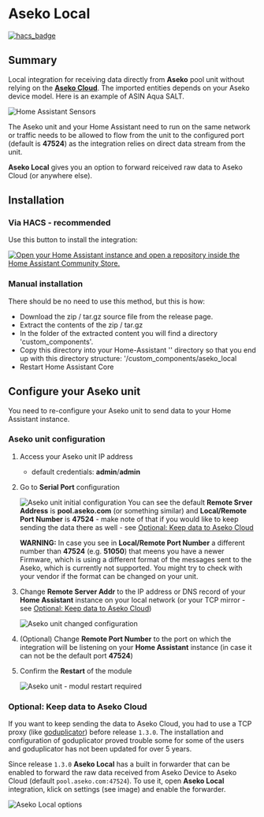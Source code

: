 # Aseko Local

[![hacs_badge](https://img.shields.io/badge/HACS-Default-orange.svg?style=for-the-badge)](https://github.com/custom-components/hacs)

## Summary

Local integration for receiving data directly from **Aseko** pool unit without relying on the **[Aseko Cloud](https://aseko.cloud)**. The imported entities depends on your Aseko device model. Here is an example of ASIN Aqua SALT.

![Home Assistant Sensors](images/sensors-salt.png)

The Aseko unit and your Home Assistant need to run on the same network or traffic needs to be allowed to flow from the unit to the configured port (default is **47524**) as the integration relies on direct data stream from the unit.

**Aseko Local** gives you an option to forward reiceived raw data to Aseko Cloud (or anywhere else).

## Installation

### Via HACS - recommended

Use this button to install the integration:

[![Open your Home Assistant instance and open a repository inside the Home Assistant Community Store.](https://my.home-assistant.io/badges/hacs_repository.svg)](https://my.home-assistant.io/redirect/hacs_repository/?repository=aseko-local&owner=hopkins-tk)

### Manual installation

There should be no need to use this method, but this is how:

- Download the zip / tar.gz source file from the release page.
- Extract the contents of the zip / tar.gz
- In the folder of the extracted content you will find a directory 'custom_components'.
- Copy this directory into your Home-Assistant '<config>' directory so that you end up with this directory structure: '<config>/custom_components/aseko_local
- Restart Home Assistant Core

## Configure your Aseko unit

You need to re-configure your Aseko unit to send data to your Home Assistant instance.

### Aseko unit configuration

1. Access your Aseko unit IP address

   - default credentials: **admin**/**admin**

2. Go to **Serial Port** configuration

   ![Aseko unit initial configuration](images/aseko-init.png)
   You can see the default **Remote Srver Address** is **pool.aseko.com** (or something similar) and **Local/Remote Port Number** is **47524** - make note of that if you would like to keep sending the data there as well - see [Optional: Keep data to Aseko Cloud](#optional-keep-data-to-aseko-cloud)

   **WARNING:** In case you see in **Local/Remote Port Number** a different number than **47524** (e.g. **51050**) that meens you have a newer Firmware, which is using a different format of the messages sent to the Aseko, which is currently not supported.
   You might try to check with your vendor if the format can be changed on your unit.

3. Change **Remote Server Addr** to the IP address or DNS record of your **Home Assistant** instance on your local network (or your TCP mirror - see [Optional: Keep data to Aseko Cloud](#optional-keep-data-to-aseko-cloud))

   ![Aseko unit changed configuration](images/aseko-changed.png)

4. (Optional) Change **Remote Port Number** to the port on which the integration will be listening on your **Home Assistant** instance (in case it can not be the default port **47524**)

5. Confirm the **Restart** of the module

   ![Aseko unit - modul restart required](images/aseko-restart.png)

### Optional: Keep data to Aseko Cloud

If you want to keep sending the data to Aseko Cloud, you had to use a TCP proxy (like [goduplicator](https://github.com/hopkins-tk/home-assistant-aseko-local/issues/14#issuecomment-2897932015)) before release `1.3.0`. The installation and configuration of goduplicator proved trouble some for some of the users and goduplicator has not been updated for over 5 years.

Since release `1.3.0` **Aseko Local** has a built in forwarder that can be enabled to forward the raw data received from Aseko Device to Aseko Cloud (default `pool.aseko.com:47524`). To use it, open **Aseko Local** integration, klick on settings (see image) and enable the forwarder.

![Aseko Local options](images/aseko-options.png)
